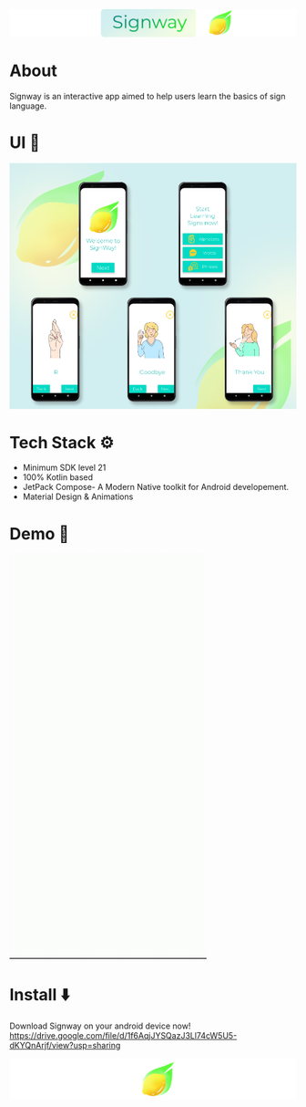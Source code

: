 ![](https://github.com/GDSC-AUM/Signway/blob/main/SignwayPreview/SignwayTitle.png)
# About
Signway is an interactive app aimed to help users learn the basics of sign language.
# UI 🍋
![Ui preview](https://github.com/GDSC-AUM/Signway/blob/main/SignwayPreview/Sign%20ui%20Screenshots%20git.png)
# Tech Stack ⚙️
- Minimum SDK level 21
- 100% Kotlin based
- JetPack Compose- A Modern Native toolkit for Android developement.
- Material Design & Animations


# Demo 📱
![App gif](https://github.com/GDSC-AUM/Signway/blob/main/SignwayPreview/Signway.gif)

# Install ⬇️
Download Signway on your android device now!
<https://drive.google.com/file/d/1f6AqjJYSQazJ3Ll74cW5U5-dKYQnArjf/view?usp=sharing>

![logo](https://github.com/GDSC-AUM/Signway/blob/main/SignwayPreview/logo_banner.png)
